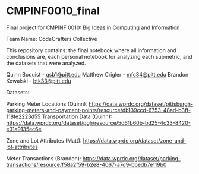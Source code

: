 # CMPINF0010_final

Final project for CMPINF 0010: Big Ideas in Computing and Information

Team Name: CodeCrafters Collective

This repository contains: the final notebook where all information and conclusions are, each personal notebook for analyzing each submetric, and the datasets that were analyzed.

Quinn Boquist - qsb1@pitt.edu
Matthew Crigler - mfc34@pitt.edu
Brandon Kowalski - btk33@pitt.edu


Datasets:

Parking Meter Locations (Quinn): https://data.wprdc.org/dataset/pittsburgh-parking-meters-and-payment-points/resource/db139ccd-6753-48ad-b3ff-118fe2223d55
Transportation Data (Quinn): https://data.wprdc.org/dataset/pgh/resource/5d61b60b-bd25-4c33-8420-e31a9135ec6e

Zone and Lot Attributes (Matt): https://data.wprdc.org/dataset/zone-and-lot-attributes

Meter Transactions (Brandon): https://data.wprdc.org/dataset/parking-transactions/resource/f58a2f59-b2e8-4067-a7d9-bbedb7e119b0